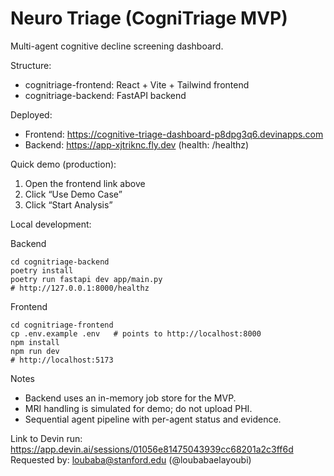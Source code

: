 # Neuro Triage (CogniTriage MVP)

Multi-agent cognitive decline screening dashboard.

Structure:
- cognitriage-frontend: React + Vite + Tailwind frontend
- cognitriage-backend: FastAPI backend

Deployed:
- Frontend: https://cognitive-triage-dashboard-p8dpg3q6.devinapps.com
- Backend: https://app-xjtriknc.fly.dev (health: /healthz)

Quick demo (production):
1) Open the frontend link above
2) Click “Use Demo Case”
3) Click “Start Analysis”

Local development:

Backend
```
cd cognitriage-backend
poetry install
poetry run fastapi dev app/main.py
# http://127.0.0.1:8000/healthz
```

Frontend
```
cd cognitriage-frontend
cp .env.example .env   # points to http://localhost:8000
npm install
npm run dev
# http://localhost:5173
```

Notes
- Backend uses an in-memory job store for the MVP.
- MRI handling is simulated for demo; do not upload PHI.
- Sequential agent pipeline with per-agent status and evidence.

Link to Devin run: https://app.devin.ai/sessions/01056e81475043939cc68201a2c3ff6d
Requested by: loubaba@stanford.edu (@loubabaelayoubi)
